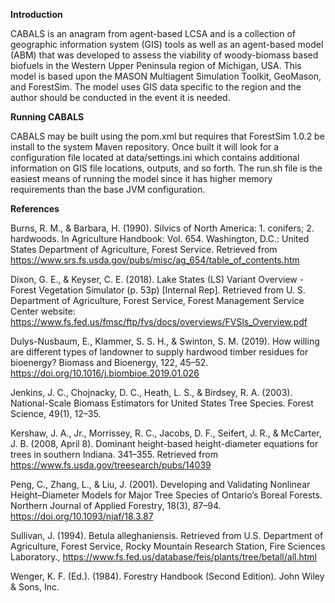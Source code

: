 **Introduction**

CABALS is an anagram from agent-based LCSA and is a collection of geographic information system (GIS) tools as well as an agent-based model (ABM) that was developed to assess the viability of woody-biomass based biofuels in the Western Upper Peninsula region of Michigan, USA. This model is based upon the MASON Multiagent Simulation Toolkit, GeoMason, and ForestSim. The model uses GIS data specific to the region and the author should be conducted in the event it is needed.   

**Running CABALS**

CABALS may be built using the pom.xml but requires that ForestSim 1.0.2 be install to the system Maven repository. Once built it will look for a configuration file located at data/settings.ini which contains additional information on GIS file locations, outputs, and so forth. The run.sh file is the easiest means of running the model since it has higher memory requirements than the base JVM configuration.

**References**

Burns, R. M., & Barbara, H. (1990). Silvics of North America: 1. conifers; 2. hardwoods. In Agriculture Handbook: Vol. 654. Washington, D.C.: United States Department of Agriculture, Forest Service. Retrieved from https://www.srs.fs.usda.gov/pubs/misc/ag_654/table_of_contents.htm

Dixon, G. E., & Keyser, C. E. (2018). Lake States (LS) Variant Overview - Forest Vegetation Simulator (p. 53p) [Internal Rep]. Retrieved from U. S. Department of Agriculture, Forest Service, Forest Management Service Center website: https://www.fs.fed.us/fmsc/ftp/fvs/docs/overviews/FVSls_Overview.pdf

Dulys-Nusbaum, E., Klammer, S. S. H., & Swinton, S. M. (2019). How willing are different types of landowner to supply hardwood timber residues for bioenergy? Biomass and Bioenergy, 122, 45–52. https://doi.org/10.1016/j.biombioe.2019.01.026

Jenkins, J. C., Chojnacky, D. C., Heath, L. S., & Birdsey, R. A. (2003). National-Scale Biomass Estimators for United States Tree Species. Forest Science, 49(1), 12–35.

Kershaw, J. A., Jr., Morrissey, R. C., Jacobs, D. F., Seifert, J. R., & McCarter, J. B. (2008, April 8). Dominant height-based height-diameter equations for trees in southern Indiana. 341–355. Retrieved from https://www.fs.usda.gov/treesearch/pubs/14039

Peng, C., Zhang, L., & Liu, J. (2001). Developing and Validating Nonlinear Height–Diameter Models for Major Tree Species of Ontario’s Boreal Forests. Northern Journal of Applied Forestry, 18(3), 87–94. https://doi.org/10.1093/njaf/18.3.87

Sullivan, J. (1994). Betula alleghaniensis. Retrieved from U.S. Department of Agriculture, Forest Service, Rocky Mountain Research Station,  Fire Sciences Laboratory., https://www.fs.fed.us/database/feis/plants/tree/betall/all.html

Wenger, K. F. (Ed.). (1984). Forestry Handbook (Second Edition). John Wiley & Sons, Inc.
